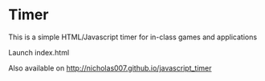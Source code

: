 # Timer
This is a simple HTML/Javascript timer for in-class games and applications

Launch index.html

Also available on http://nicholas007.github.io/javascript_timer